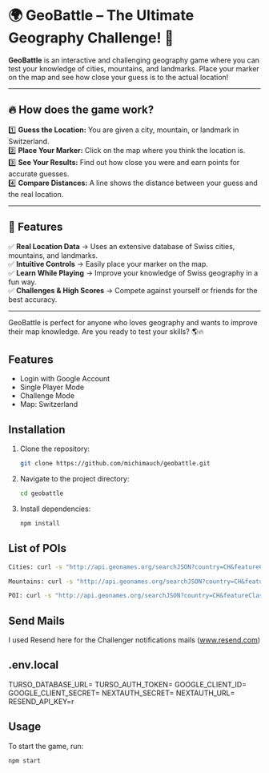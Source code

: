 # 🌍 GeoBattle – The Ultimate Geography Challenge! 🎯

**GeoBattle** is an interactive and challenging geography game where you can test your knowledge of cities, mountains, and landmarks. Place your marker on the map and see how close your guess is to the actual location!

---

## 🔥 How does the game work?

1️⃣ **Guess the Location:** You are given a city, mountain, or landmark in Switzerland.  
2️⃣ **Place Your Marker:** Click on the map where you think the location is.  
3️⃣ **See Your Results:** Find out how close you were and earn points for accurate guesses.  
4️⃣ **Compare Distances:** A line shows the distance between your guess and the real location.

---

## 🚀 Features

✅ **Real Location Data** → Uses an extensive database of Swiss cities, mountains, and landmarks.  
✅ **Intuitive Controls** → Easily place your marker on the map.  
✅ **Learn While Playing** → Improve your knowledge of Swiss geography in a fun way.  
✅ **Challenges & High Scores** → Compete against yourself or friends for the best accuracy.

---

GeoBattle is perfect for anyone who loves geography and wants to improve their map knowledge. Are you ready to test your skills? 🌎🔥

## Features

- Login with Google Account
- Single Player Mode
- Challenge Mode
- Map: Switzerland

## Installation

1. Clone the repository:
   ```sh
   git clone https://github.com/michimauch/geobattle.git
   ```
2. Navigate to the project directory:
   ```sh
   cd geobattle
   ```
3. Install dependencies:
   ```sh
   npm install
   ```

## List of POIs

```sh
Cities: curl -s "http://api.geonames.org/searchJSON?country=CH&featureClass=P&maxRows=1000&username=xyz" | jq -r '.geonames[] | "\(.name),\(.lat),\(.lng)"' > schweiz_staedte.csv

Mountains: curl -s "http://api.geonames.org/searchJSON?country=CH&featureClass=T&maxRows=1000&username=xyz" | jq -r '.geonames[] | "\(.name),\(.lat),\(.lng)"' > schweizer_berge.csv

POI: curl -s "http://api.geonames.org/searchJSON?country=CH&featureClass=S&maxRows=1000&username=michimauch" | jq -r '.geonames[] | "\(.name),\(.lat),\(.lng),\(.fcode)"' > schweizer_sehenswuerdigkeiten.csv
```

## Send Mails

I used Resend here for the Challenger notifications mails (www.resend.com)

## .env.local

TURSO_DATABASE_URL=
TURSO_AUTH_TOKEN=
GOOGLE_CLIENT_ID=
GOOGLE_CLIENT_SECRET=
NEXTAUTH_SECRET=
NEXTAUTH_URL=
RESEND_API_KEY=r

## Usage

To start the game, run:

```sh
npm start
```
